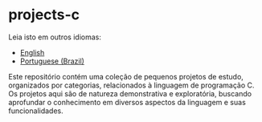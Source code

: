 # projects-c

Leia isto em outros idiomas:
- [English](README.en.md)
- [Portuguese (Brazil)](README.pt-br.md)

Este repositório contém uma coleção de pequenos projetos de estudo, organizados por categorias, relacionados à linguagem de programação C. Os projetos aqui são de natureza demonstrativa e exploratória, buscando aprofundar o conhecimento em diversos aspectos da linguagem e suas funcionalidades.
